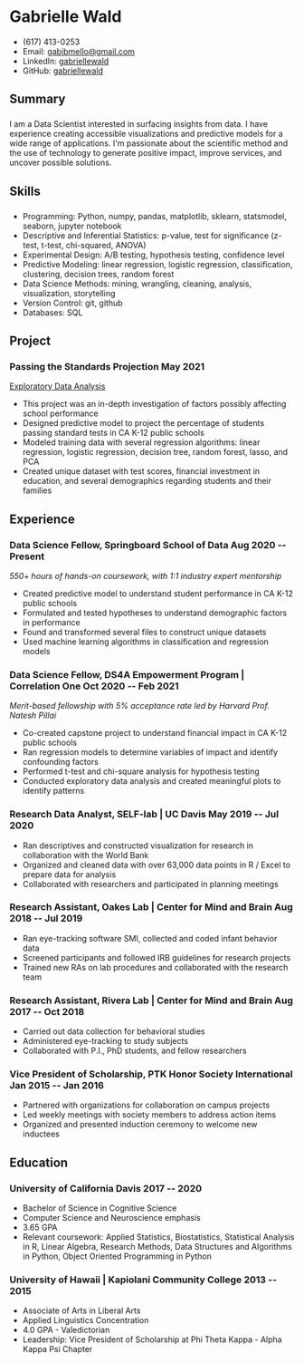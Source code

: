 <!-- The (first) h1 will be used as the <title> of the HTML page -->
# Gabrielle Wald

<!-- The unordered list immediately after the h1 will be formatted on a single
line. It is intended to be used for contact details -->
- (617) 413-0253
- Email: <gabibmello@gmail.com>
- LinkedIn: [gabriellewald](https://www.linkedin.com/in/gabriellewald/)
- GitHub: [gabriellewald](https://github.com/gabriellewald)

<!-- The paragraph after the h1 and ul and before the first h2 is optional. It
is intended to be used for a short summary. -->
## Summary

### <span></span>

I am a Data Scientist interested in surfacing insights from data. I have experience creating accessible visualizations and predictive models for a wide range of applications. I'm passionate about the scientific method and the use of technology to generate positive impact, improve services, and uncover possible solutions.

## Skills

### <span></span>

- Programming: Python, numpy, pandas, matplotlib, sklearn, statsmodel, seaborn, jupyter notebook
- Descriptive and Inferential Statistics: p-value, test for significance (z-test, t-test, chi-squared, ANOVA)
- Experimental Design: A/B testing, hypothesis testing, confidence level
- Predictive Modeling: linear regression, logistic regression, classification, clustering, decision trees, random forest
- Data Science Methods: mining, wrangling, cleaning, analysis, visualization, storytelling
- Version Control: git, github
- Databases: SQL

## Project

### <span>Passing the Standards Projection</span> <span>May 2021</span>

[Exploratory Data Analysis](https://github.com/gabriellewald/education-project/blob/main/Capstone1_exploratory_data_analysis.ipynb)

- This project was an in-depth investigation of factors possibly affecting school performance
- Designed predictive model to project the percentage of students passing standard tests in CA K-12 public schools
- Modeled training data with several regression algorithms: linear regression, logistic regression, decision tree, random forest, lasso, and PCA
- Created unique dataset with test scores, financial investment in education, and several demographics regarding students and their families

## Experience

<!-- You have to wrap the "left" and "right" half of these headings in spans by
hand -->
### <span>Data Science Fellow, Springboard School of Data</span> <span>Aug 2020 -- Present</span>

*550+ hours of hands-on coursework, with 1:1 industry expert mentorship*

- Created predictive model to understand student performance in CA K-12 public schools
- Formulated and tested hypotheses to understand demographic factors in performance
- Found and transformed several files to construct unique datasets
- Used machine learning algorithms in classification and regression models

### <span>Data Science Fellow, DS4A Empowerment Program | Correlation One</span> <span>Oct 2020 -- Feb 2021</span>

*Merit-based fellowship with 5% acceptance rate led by Harvard Prof. Natesh Pillai*

- Co-created capstone project to understand financial impact in CA K-12 public schools
- Ran regression models to determine variables of impact and identify confounding factors
- Performed t-test and chi-square analysis for hypothesis testing
- Conducted exploratory data analysis and created meaningful plots to identify patterns

### <span>Research Data Analyst, SELF-lab | UC Davis</span> <span>May 2019 -- Jul 2020</span>

- Ran descriptives and constructed visualization for research in collaboration with the World Bank
- Organized and cleaned data with over 63,000 data points in R / Excel to prepare data for analysis
- Collaborated with researchers and participated in planning meetings

### <span>Research Assistant, Oakes Lab | Center for Mind and Brain</span> <span>Aug 2018 -- Jul 2019</span>

- Ran eye-tracking software SMI, collected and coded infant behavior data
- Screened participants and followed IRB guidelines for research projects
- Trained new RAs on lab procedures and collaborated with the research team

### <span>Research Assistant, Rivera Lab | Center for Mind and Brain</span> <span>Aug 2017 -- Oct 2018</span>

- Carried out data collection for behavioral studies
- Administered eye-tracking to study subjects 
- Collaborated with P.I., PhD students, and fellow researchers

### <span>Vice President of Scholarship, PTK Honor Society International</span> <span>Jan 2015 -- Jan 2016</span>

- Partnered with organizations for collaboration on campus projects
- Led weekly meetings with society members to address action items
- Organized and presented induction ceremony to welcome new inductees

## Education

### <span>University of California Davis</span> <span>2017 -- 2020</span>

- Bachelor of Science in Cognitive Science
- Computer Science and Neuroscience emphasis
- 3.65 GPA
- Relevant coursework: Applied Statistics, Biostatistics, Statistical Analysis in R, Linear Algebra, Research Methods, Data Structures and Algorithms in Python, Object Oriented Programming in Python

### <span>University of Hawaii | Kapiolani Community College</span> <span>2013 -- 2015</span>

- Associate of Arts in Liberal Arts
- Applied Linguistics Concentration
- 4.0 GPA - Valedictorian
- Leadership: Vice President of Scholarship at Phi Theta Kappa - Alpha Kappa Psi Chapter
